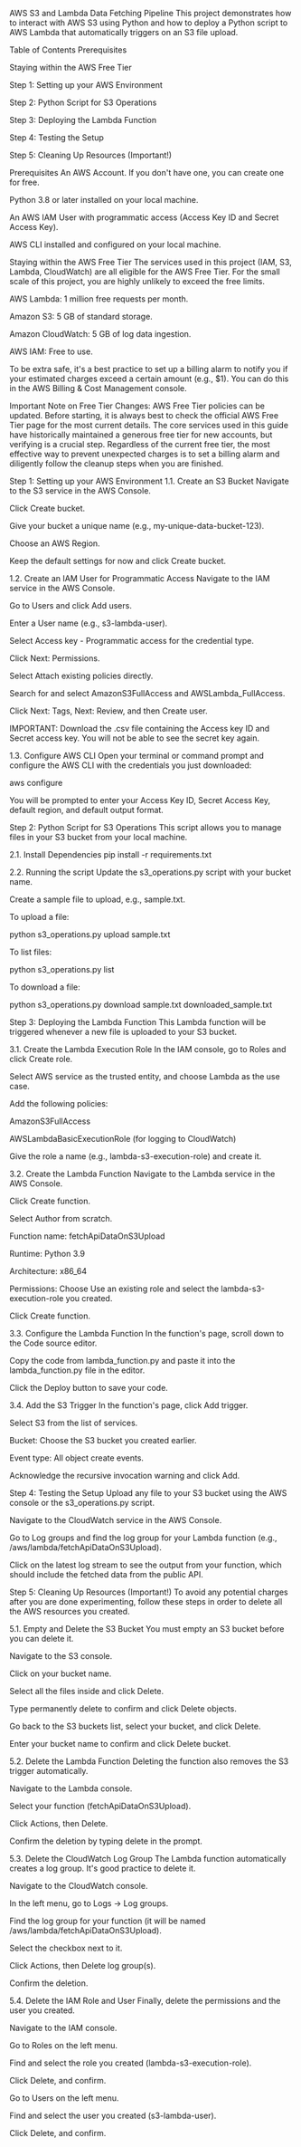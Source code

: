 AWS S3 and Lambda Data Fetching Pipeline
This project demonstrates how to interact with AWS S3 using Python and how to deploy a Python script to AWS Lambda that automatically triggers on an S3 file upload.

Table of Contents
Prerequisites

Staying within the AWS Free Tier

Step 1: Setting up your AWS Environment

Step 2: Python Script for S3 Operations

Step 3: Deploying the Lambda Function

Step 4: Testing the Setup

Step 5: Cleaning Up Resources (Important!)

Prerequisites
An AWS Account. If you don't have one, you can create one for free.

Python 3.8 or later installed on your local machine.

An AWS IAM User with programmatic access (Access Key ID and Secret Access Key).

AWS CLI installed and configured on your local machine.

Staying within the AWS Free Tier
The services used in this project (IAM, S3, Lambda, CloudWatch) are all eligible for the AWS Free Tier. For the small scale of this project, you are highly unlikely to exceed the free limits.

AWS Lambda: 1 million free requests per month.

Amazon S3: 5 GB of standard storage.

Amazon CloudWatch: 5 GB of log data ingestion.

AWS IAM: Free to use.

To be extra safe, it's a best practice to set up a billing alarm to notify you if your estimated charges exceed a certain amount (e.g., $1). You can do this in the AWS Billing & Cost Management console.

Important Note on Free Tier Changes: AWS Free Tier policies can be updated. Before starting, it is always best to check the official AWS Free Tier page for the most current details. The core services used in this guide have historically maintained a generous free tier for new accounts, but verifying is a crucial step. Regardless of the current free tier, the most effective way to prevent unexpected charges is to set a billing alarm and diligently follow the cleanup steps when you are finished.

Step 1: Setting up your AWS Environment
1.1. Create an S3 Bucket
Navigate to the S3 service in the AWS Console.

Click Create bucket.

Give your bucket a unique name (e.g., my-unique-data-bucket-123).

Choose an AWS Region.

Keep the default settings for now and click Create bucket.

1.2. Create an IAM User for Programmatic Access
Navigate to the IAM service in the AWS Console.

Go to Users and click Add users.

Enter a User name (e.g., s3-lambda-user).

Select Access key - Programmatic access for the credential type.

Click Next: Permissions.

Select Attach existing policies directly.

Search for and select AmazonS3FullAccess and AWSLambda_FullAccess.

Click Next: Tags, Next: Review, and then Create user.

IMPORTANT: Download the .csv file containing the Access key ID and Secret access key. You will not be able to see the secret key again.

1.3. Configure AWS CLI
Open your terminal or command prompt and configure the AWS CLI with the credentials you just downloaded:

aws configure

You will be prompted to enter your Access Key ID, Secret Access Key, default region, and default output format.

Step 2: Python Script for S3 Operations
This script allows you to manage files in your S3 bucket from your local machine.

2.1. Install Dependencies
pip install -r requirements.txt

2.2. Running the script
Update the s3_operations.py script with your bucket name.

Create a sample file to upload, e.g., sample.txt.

To upload a file:

python s3_operations.py upload sample.txt

To list files:

python s3_operations.py list

To download a file:

python s3_operations.py download sample.txt downloaded_sample.txt

Step 3: Deploying the Lambda Function
This Lambda function will be triggered whenever a new file is uploaded to your S3 bucket.

3.1. Create the Lambda Execution Role
In the IAM console, go to Roles and click Create role.

Select AWS service as the trusted entity, and choose Lambda as the use case.

Add the following policies:

AmazonS3FullAccess

AWSLambdaBasicExecutionRole (for logging to CloudWatch)

Give the role a name (e.g., lambda-s3-execution-role) and create it.

3.2. Create the Lambda Function
Navigate to the Lambda service in the AWS Console.

Click Create function.

Select Author from scratch.

Function name: fetchApiDataOnS3Upload

Runtime: Python 3.9

Architecture: x86_64

Permissions: Choose Use an existing role and select the lambda-s3-execution-role you created.

Click Create function.

3.3. Configure the Lambda Function
In the function's page, scroll down to the Code source editor.

Copy the code from lambda_function.py and paste it into the lambda_function.py file in the editor.

Click the Deploy button to save your code.

3.4. Add the S3 Trigger
In the function's page, click Add trigger.

Select S3 from the list of services.

Bucket: Choose the S3 bucket you created earlier.

Event type: All object create events.

Acknowledge the recursive invocation warning and click Add.

Step 4: Testing the Setup
Upload any file to your S3 bucket using the AWS console or the s3_operations.py script.

Navigate to the CloudWatch service in the AWS Console.

Go to Log groups and find the log group for your Lambda function (e.g., /aws/lambda/fetchApiDataOnS3Upload).

Click on the latest log stream to see the output from your function, which should include the fetched data from the public API.

Step 5: Cleaning Up Resources (Important!)
To avoid any potential charges after you are done experimenting, follow these steps in order to delete all the AWS resources you created.

5.1. Empty and Delete the S3 Bucket
You must empty an S3 bucket before you can delete it.

Navigate to the S3 console.

Click on your bucket name.

Select all the files inside and click Delete.

Type permanently delete to confirm and click Delete objects.

Go back to the S3 buckets list, select your bucket, and click Delete.

Enter your bucket name to confirm and click Delete bucket.

5.2. Delete the Lambda Function
Deleting the function also removes the S3 trigger automatically.

Navigate to the Lambda console.

Select your function (fetchApiDataOnS3Upload).

Click Actions, then Delete.

Confirm the deletion by typing delete in the prompt.

5.3. Delete the CloudWatch Log Group
The Lambda function automatically creates a log group. It's good practice to delete it.

Navigate to the CloudWatch console.

In the left menu, go to Logs -> Log groups.

Find the log group for your function (it will be named /aws/lambda/fetchApiDataOnS3Upload).

Select the checkbox next to it.

Click Actions, then Delete log group(s).

Confirm the deletion.

5.4. Delete the IAM Role and User
Finally, delete the permissions and the user you created.

Navigate to the IAM console.

Go to Roles on the left menu.

Find and select the role you created (lambda-s3-execution-role).

Click Delete, and confirm.

Go to Users on the left menu.

Find and select the user you created (s3-lambda-user).

Click Delete, and confirm.